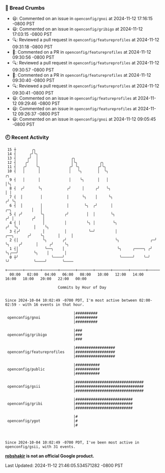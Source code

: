### 🍞 Bread Crumbs

 * 😃: Commented on an issue in `openconfig/gnoi` at 2024-11-12 17:16:15 -0800 PST
 * 😃: Commented on an issue in `openconfig/gribigo` at 2024-11-12 17:03:15 -0800 PST
 * 🔍: Reviewed a pull request in  `openconfig/featureprofiles` at 2024-11-12 09:31:18 -0800 PST
 * 💬: Commented on a PR in  `openconfig/featureprofiles` at 2024-11-12 09:30:56 -0800 PST
 * 🔍: Reviewed a pull request in  `openconfig/featureprofiles` at 2024-11-12 09:30:57 -0800 PST
 * 💬: Commented on a PR in  `openconfig/featureprofiles` at 2024-11-12 09:30:40 -0800 PST
 * 🔍: Reviewed a pull request in  `openconfig/featureprofiles` at 2024-11-12 09:30:41 -0800 PST
 * 😃: Commented on an issue in `openconfig/featureprofiles` at 2024-11-12 09:29:46 -0800 PST
 * 😃: Commented on an issue in `openconfig/featureprofiles` at 2024-11-12 09:26:37 -0800 PST
 * 😃: Commented on an issue in `openconfig/gnoi` at 2024-11-12 09:05:45 -0800 PST

### 🕘 Recent Activity
```
 15 ┼       ╭╮
 14 ┤      ╭╯╰╮
 13 ┤     ╭╯  │               ╭╮
 12 ┤    ╭╯   │               │╰╮          ╭╮
 11 ┤   ╭╯    ╰╮             ╭╯ ╰╮        ╭╯╰╮
 10 ┤   │      │             │   ╰╮       │  ╰╮                                               ╭╮
  9 ┤   │      │             │    ╰╮      │   │                                               │╰╮
  8 ┤  ╭╯      ╰╮           ╭╯     │     ╭╯   ╰╮                                              │ │
  7 ┤  │        │           │      ╰╮    │     ╰╮                                            ╭╯ ╰╮
  6 ┤  │        │           │       ╰╮  ╭╯      │                                ╭─╮         │   │
  5 ┤ ╭╯        ╰╮         ╭╯        │  │       ╰╮                              ╭╯ │        ╭╯   │
  4 ┤ │          │         │         ╰╮ │        ╰╮                            ╭╯  ╰╮       │    ╰╮
  3 ┤╭╯          │         │          ╰─╯         │                 ╭──╮      ╭╯    ╰╮      │     │
  2 ┤│           ╰╮       ╭╯                      ╰╮              ╭─╯  ╰╮    ╭╯      │     ╭╯     ╰╮
  1 ┤│            ╰──╮    │                        ╰╮     ╭────╮ ╭╯     ╰╮╭──╯       ╰╮    │       │
  0 ┼╯               ╰────╯                         ╰─────╯    ╰─╯       ╰╯           ╰────╯       ╰────
    +───────+───────+───────+───────+───────+───────+───────+───────+───────+───────+───────+───────+────
  00:00   02:00   04:00   06:00   08:00   10:00   12:00   14:00   16:00   18:00   20:00   22:00   00:00   

						Commits by Hour of Day


Since 2024-10-04 10:02:49 -0700 PDT, I'm most active between 02:00-02:59 - with 16 events in that hour.

```



```
                               |##########
 openconfig/gnoi               |##########
                               |##########

                               |###
 openconfig/gribigo            |###
                               |###

                               |##################
 openconfig/featureprofiles    |##################
                               |##################

                               |###########
 openconfig/public             |###########
                               |###########

                               |###############################
 openconfig/gsii               |###############################
                               |###############################

                               |##########################
 openconfig/gribi              |##########################
                               |##########################

                               |#
 openconfig/ygot               |#
                               |#



Since 2024-10-04 10:02:49 -0700 PDT, I've been most active in openconfig/gsii, with 31 events.

```
**[robshakir](mailto:robjs@google.com) is not an official Google product.**  


Last Updated: 2024-11-12 21:46:05.534571282 -0800 PST
